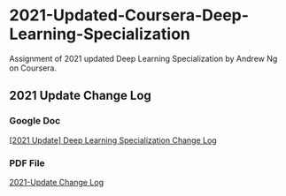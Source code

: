 # 2021-Updated-Coursera-Deep-Learning-Specialization

Assignment of 2021 updated Deep Learning Specialization by Andrew Ng on Coursera.

## 2021 Update Change Log

### Google Doc

[[2021 Update] Deep Learning Specialization Change Log](https://docs.google.com/document/d/18XRvooe-ZbPZrjqbrbEa8LxWrfx7OPMugvbCPglY9Fo/edit)

### PDF File

[2021-Update Change Log](./2021-UpdateChangeLog.pdf)
